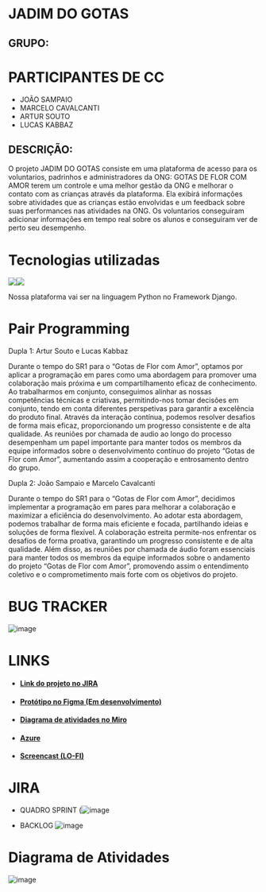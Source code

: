# JADIM DO GOTAS

## GRUPO:

# PARTICIPANTES DE CC

* JOÃO SAMPAIO
* MARCELO CAVALCANTI
* ARTUR SOUTO
* LUCAS KABBAZ


## DESCRIÇÃO:

O projeto JADIM DO GOTAS consiste em uma plataforma de acesso para os voluntarios, padrinhos e administradores da ONG: GOTAS DE FLOR COM AMOR terem um controle e uma melhor gestão da ONG e melhorar o contato com as crianças através da plataforma. Ela exibirá informações sobre atividades que as crianças estão envolvidas e um feedback sobre suas performances nas atividades na ONG. Os voluntarios conseguiram adicionar informações em tempo real sobre os alunos e conseguiram ver de perto seu desempenho.

# Tecnologias utilizadas
<img src="https://img.shields.io/badge/Python-FFD43B?style=for-the-badge&logo=python&logoColor=blue" /><img src="https://img.shields.io/badge/Django-092E20?style=for-the-badge&logo=django&logoColor=green" />

Nossa plataforma vai ser na linguagem Python no Framework Django.

# Pair Programming
Dupla 1:
Artur Souto e Lucas Kabbaz

Durante o tempo do SR1 para o “Gotas de Flor com Amor”, optamos por aplicar a programação em pares como uma abordagem para promover uma colaboração mais próxima e um compartilhamento eficaz de conhecimento. Ao trabalharmos em conjunto, conseguimos alinhar as nossas competências técnicas e criativas, permitindo-nos tomar decisões em conjunto, tendo em conta diferentes perspetivas para garantir a excelência do produto final. Através da interação contínua, podemos resolver desafios de forma mais eficaz, proporcionando um progresso consistente e de alta qualidade. As reuniões por chamada de audio ao longo do processo desempenham um papel importante para manter todos os membros da equipe informados sobre o desenvolvimento contínuo do projeto “Gotas de Flor com Amor”, aumentando assim a cooperação e entrosamento dentro do grupo.

Dupla 2:
João Sampaio e Marcelo Cavalcanti

Durante o tempo do SR1 para o “Gotas de Flor com Amor”, decidimos implementar a programação em pares para melhorar a colaboração e maximizar a eficiência do desenvolvimento. Ao adotar esta abordagem, podemos trabalhar de forma mais eficiente e focada, partilhando ideias e soluções de forma flexível. A colaboração estreita permite-nos enfrentar os desafios de forma proativa, garantindo um progresso consistente e de alta qualidade. Além disso, as reuniões por chamada de áudio foram essenciais para manter todos os membros da equipe informados sobre o andamento do projeto “Gotas de Flor com Amor”, promovendo assim o entendimento coletivo e o comprometimento mais forte com os objetivos do projeto. 


# BUG TRACKER
![image](https://github.com/ArturSouto/G10/assets/134516887/4cfce96f-a61e-46ce-9550-50e66165048d)


# LINKS

* #### [Link do projeto no JIRA](https://kabbaz.atlassian.net/jira/software/projects/G10/boards/2/backlog)

* #### [Protótipo no Figma (Em desenvolvimento)](https://www.figma.com/file/HdLvW4y68knUPL7sloAn6j/Untitled?type=design&node-id=0%3A1&mode=design&t=gQHpecppc5uG7SSK-1)
* #### [Diagrama de atividades no Miro](https://miro.com/app/board/uXjVNaIl8W4=/?share_link_id=483345732330)
* #### [Azure](https://projetosg10.azurewebsites.net/)
* #### [Screencast (LO-FI)](https://www.youtube.com/watch?v=BVfPdwWvPMk)
# JIRA

* QUADRO SPRINT
(![image](https://github.com/ArturSouto/G10/assets/80278821/843878bf-07c4-47f2-961f-999a7fc35cbb)


* BACKLOG
![image](https://github.com/ArturSouto/G10/assets/80278821/2553539a-a34e-4a98-b909-68bef9172712)



# Diagrama de Atividades

![image](https://github.com/ArturSouto/G10/assets/80278821/a212b44b-de2e-4c42-9a14-9363618f2272)
